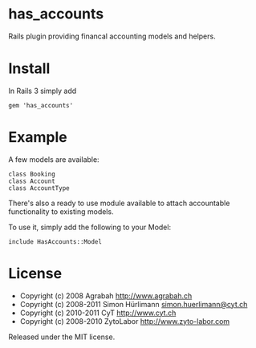 has_accounts
============

Rails plugin providing financal accounting models and helpers.


Install
=======

In Rails 3 simply add

    gem 'has_accounts'


Example
=======

A few models are available:

    class Booking
    class Account
    class AccountType

There's also a ready to use module available to attach accountable
functionality to existing models.

To use it, simply add the following to your Model:

    include HasAccounts::Model


License
=======

* Copyright (c) 2008 Agrabah <http://www.agrabah.ch>
* Copyright (c) 2008-2011 Simon Hürlimann <simon.huerlimann@cyt.ch>
* Copyright (c) 2010-2011 CyT <http://www.cyt.ch>
* Copyright (c) 2008-2010 ZytoLabor <http://www.zyto-labor.com>

Released under the MIT license.
